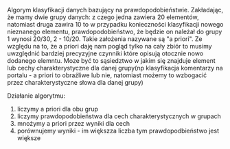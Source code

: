 
Algorym klasyfikacji danych bazujący na prawdopodobieństwie. Zakładając, że mamy dwie grupy danych:
z czego jedna zawiera 20 elementów, natomiast druga zawira 10 to w przypadku konieczności klasyfikacji nowego nieznanego elementu, prawdopodobieństwo, że będzie on należał do grupy 1 wynosi 20/30, 2 - 10/20.
Takie założenia nazywane są "a priori". Ze względu na to, że a priori daję nam pogląd tylko na cały zbiór to musimy uwzględnić bardziej precyzyjne czynniki które opisują otocznie nowo dodanego elemntu. Moze być to sąsiedztwo w jakim się znajduje element lub cechy charakterystyczne dla danej grupy(np klasyfikacja komentarzy na portalu - a priori to obraźliwe lub nie, natomiast możemy to wzbogacić przez charakterystyczne słowa dla danej grupy) 

Działanie algorytmu:
1. liczymy a priori dla obu grup
2. liczymy prawdopodobieństwa dla cech charakterystycznych w grupach
3. mnożymy a priori przez wyniki dla cech
4. porównujemy wyniki - im większza liczba tym prawdopodbieństwo jest większe

